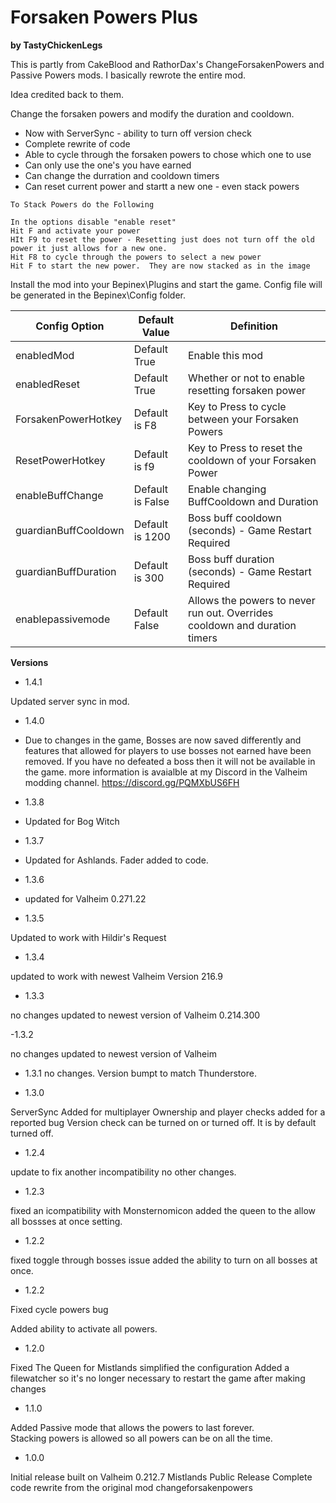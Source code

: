 # Forsaken Powers Plus

<b>by TastyChickenLegs</b>

This is partly from CakeBlood and RathorDax's ChangeForsakenPowers and Passive Powers mods.  I basically rewrote the entire mod.

Idea credited back to them.

Change the forsaken powers and modify the duration and cooldown.

- Now with ServerSync - ability to turn off version check
- Complete rewrite of code
- Able to cycle through the forsaken powers to chose which one to use
- Can only use the one's you have earned
- Can change the durration and cooldown timers
- Can reset current power and startt a new one - even stack powers

```
To Stack Powers do the Following

In the options disable "enable reset"
Hit F and activate your power
HIt F9 to reset the power - Resetting just does not turn off the old power it just allows for a new one.
Hit F8 to cycle through the powers to select a new power
Hit F to start the new power.  They are now stacked as in the image
```

Install the mod into your Bepinex\Plugins and start the game.
Config file will be generated in the Bepinex\Config folder.

|Config Option|Default Value|Definition
|---|---|---|
 |enabledMod |Default True|Enable this mod
 |enabledReset |Default True |Whether or not to enable resetting forsaken power
 |ForsakenPowerHotkey |Default is F8 |Key to Press to cycle between your Forsaken Powers
 |ResetPowerHotkey |Default is f9 |Key to Press to reset the cooldown of your Forsaken Power
 |enableBuffChange |Default is False |Enable changing BuffCooldown and Duration
 |guardianBuffCooldown |Default is 1200 |Boss buff cooldown (seconds) - Game Restart Required
 |guardianBuffDuration |Default is 300 |Boss buff duration (seconds) - Game Restart Required
 |enablepassivemode | Default False| Allows the powers to never run out.  Overrides cooldown and duration timers
     


**Versions**

- 1.4.1

Updated server sync in mod.

- 1.4.0

- Due to changes in the game, Bosses are now saved differently and features that allowed for players to use bosses not earned have been removed. If you have no defeated a boss then it will not be available in the game.
more information is avaialble at my Discord in the Valheim modding channel. https://discord.gg/PQMXbUS6FH


- 1.3.8

- Updated for Bog Witch


- 1.3.7

- Updated for Ashlands.  Fader added to code.

- 1.3.6

- updated for Valheim 0.271.22


- 1.3.5

Updated to work with Hildir's Request


- 1.3.4

updated to work with newest Valheim Version 216.9

- 1.3.3

no changes updated to newest version of Valheim 0.214.300


-1.3.2

no changes updated to newest version of Valheim


- 1.3.1
no changes.  Version bumpt to match Thunderstore.


- 1.3.0

ServerSync Added for multiplayer
Ownership and player checks added for a reported bug
Version check can be turned on or turned off.  It is by default turned off.

- 1.2.4

update to fix another incompatibility
no other changes.


- 1.2.3

fixed an icompatibility with Monsternomicon
added the queen to the allow all bossses at once setting.


- 1.2.2

fixed toggle through bosses issue
added the ability to turn on all bosses at once.


- 1.2.2

Fixed cycle powers bug

Added ability to activate all powers.

- 1.2.0
 
Fixed The Queen for Mistlands
simplified the configuration
Added a filewatcher so it's no longer necessary to restart the game after making changes


- 1.1.0

Added Passive mode that allows the powers to last forever.  
Stacking powers is allowed so all powers can be on all the time.

- 1.0.0

Initial release built on Valheim 0.212.7 Mistlands Public Release
Complete code rewrite from the original mod changeforsakenpowers
